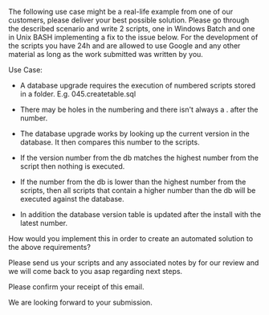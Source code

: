 The following use case might be a real-life example from one of our customers, please deliver your best possible solution. Please go through the described scenario and write 2 scripts, one in Windows Batch and one in Unix BASH implementing a fix to the issue below. For the development of the scripts you have 24h and are allowed to use Google and any other material as long as the work submitted was written by you.

Use Case: 

-    A database upgrade requires the execution of numbered scripts stored in a folder. E.g. 045.createtable.sql

-    There may be holes in the numbering and there isn't always a . after the number.

-    The database upgrade works by looking up the current version in the database. It then compares this number to the scripts.

-    If the version number from the db matches the highest number from the script then nothing is executed.

-    If the number from the db is lower than the highest number from the scripts, then all scripts that contain a higher number than the db will be executed against the database.

-    In addition the database version table is updated after the install with the latest number.

 

How would you implement this in order to create an automated solution to the above requirements?

Please send us your scripts and any associated notes by for our review and we will come back to you asap regarding next steps.  

Please confirm your receipt of this email.

We are looking forward to your submission.
